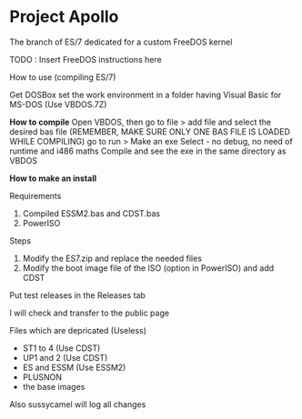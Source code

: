 # Project Apollo
The branch of ES/7 dedicated for a custom FreeDOS kernel


TODO : Insert FreeDOS instructions here



How to use (compiling ES/7)

Get DOSBox
set the work environment in a folder having Visual Basic for MS-DOS (Use VBDOS.7Z)

**How to compile**
Open VBDOS, then go to file > add file and select the desired bas file (REMEMBER, MAKE SURE ONLY ONE BAS FILE IS LOADED WHILE COMPILING)
go to run > Make an exe
Select - no debug, no need of runtime and i486 maths
Compile and see the exe in the same directory as VBDOS

**How to make an install**

Requirements
1) Compiled ESSM2.bas and CDST.bas
2) PowerISO

Steps
1) Modify the ES7.zip and replace the needed files
2) Modify the boot image file of the ISO (option in PowerISO) and add CDST

Put test releases in the Releases tab

I will check and transfer to the public page

Files which are depricated (Useless)

- ST1 to 4 (Use CDST)
- UP1 and 2 (Use CDST)
- ES and ESSM (Use ESSM2)
- PLUSNON
- the base images


Also sussycamel will log all changes
